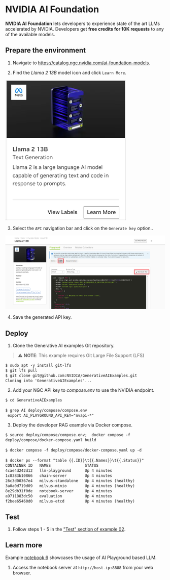 # NVIDIA AI Foundation

**NVIDIA AI Foundation** lets developers to experience state of the art LLMs accelerated by NVIDIA. Developers get **free credits for 10K requests** to any of the available models. 

## Prepare the environment

1.  Navigate to https://catalog.ngc.nvidia.com/ai-foundation-models.

2. Find the <i>Llama 2 13B</i> model icon and click ``Learn More``.

![Diagram](./images/image5.png)

3. Select the ```API``` navigation bar and click on the ```Generate key``` option..

![Diagram](./images/image6.png)

4. Save the generated API key.

## Deploy

1.  Clone the Generative AI examples Git repository. 

> ⚠️ **NOTE**: This example requires Git Large File Support (LFS)

```
$ sudo apt -y install git-lfs
$ git lfs pull
$ git clone git@github.com:NVIDIA/GenerativeAIExamples.git
Cloning into 'GenerativeAIExamples'...
```

2. Add your NGC API key to <i>compose.env</i> to use the NVIDIA endpoint.

```
$ cd GenerativeAIExamples
 
$ grep AI deploy/compose/compose.env
 export AI_PLAYGROUND_API_KEY="nvapi-*"
```
3. Deploy the developer RAG example via Docker compose.

```
$ source deploy/compose/compose.env;  docker compose -f deploy/compose/docker-compose.yaml build

$ docker compose -f deploy/compose/docker-compose.yaml up -d

$ docker ps --format "table {{.ID}}\t{{.Names}}\t{{.Status}}"
CONTAINER ID   NAMES               STATUS
4cae4d242d12   llm-playground      Up 4 minutes
1c8383b10866   chain-server        Up 4 minutes
26c3d00367e4   milvus-standalone   Up 4 minutes (healthy)
3a0a0d719d09   milvus-minio        Up 4 minutes (healthy)
8e29db31f0de   notebook-server     Up 4 minutes
a9711883dc50   evaluation          Up 4 minutes
f2bee65460d0   milvus-etcd         Up 4 minutes (healthy)
```

## Test

1. Follow steps 1 - 5 in the ["Test" section of example 02](../../RetrievalAugmentedGeneration/README.md#02-test).

## Learn more

Example [notebook 6](../../notebooks/06_AI_playground.ipynb) showcases the usage of AI Playground based LLM. 

1. Access the notebook server at `http://host-ip:8888` from your web browser.

